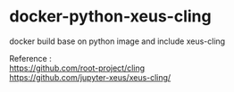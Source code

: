 # docker-python-xeus-cling
docker build base on python image and include xeus-cling

Reference :  
https://github.com/root-project/cling  
https://github.com/jupyter-xeus/xeus-cling/  
